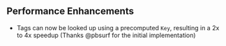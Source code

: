 ## Performance Enhancements

- Tags can now be looked up using a precomputed `Key`, 
  resulting in a 2x to 4x speedup (Thanks @pbsurf for the initial implementation)

